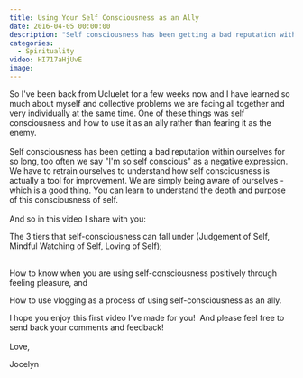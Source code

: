 ```yaml
---
title: Using Your Self Consciousness as an Ally
date: 2016-04-05 00:00:00
description: "Self consciousness has been getting a bad reputation within ourselves for so long, too often we say \"I'm so self conscious\" as a negative expression."
categories:
  - Spirituality
video: HI717aHjUvE
image:
---
```



So I've been back from Ucluelet for a few weeks now and I have learned so much about myself and collective problems we are facing all together and very individually at the same time. One of these things was self consciousness and how to use it as an ally rather than fearing it as the enemy.
<br>
<br>Self consciousness has been getting a bad reputation within ourselves for so long, too often we say "I'm so self conscious" as a negative expression. We have to retrain ourselves to understand how self consciousness is actually a tool for improvement. We are simply being aware of ourselves - which is a good thing. You can learn to understand the depth and purpose of this consciousness of self.&nbsp;
<br>
<br>And so in this video I share with you:

The 3 tiers that self-consciousness can fall under (Judgement of Self, Mindful Watching of Self, Loving of Self);
<br>&nbsp;

How to know when you are using self-consciousness positively through feeling pleasure, and &nbsp;

How to use vlogging as a process of using self-consciousness as an ally.&nbsp;

I hope you enjoy this first video I've made for you! &nbsp;And please feel free to send back your comments and feedback!
<br>
<br>Love,

Jocelyn